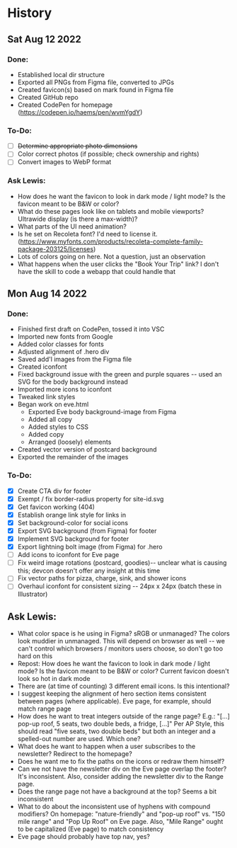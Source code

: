 # History

## Sat Aug 12 2022

### Done:
  - Established local dir structure
  - Exported all PNGs from Figma file, converted to JPGs
  - Created favicon(s) based on mark found in Figma file
  - Created GitHub repo
  - Created CodePen for homepage (https://codepen.io/haems/pen/wvmYgdY)

### To-Do:
- [ ] ~~Determine appropriate photo dimensions~~
- [ ] Color correct photos (if possible; check ownership and rights)
- [ ] Convert images to WebP format
  
### Ask Lewis:
  - How does he want the favicon to look in dark mode / light mode? Is the favicon meant to be B&W or color?
  - What do these pages look like on tablets and mobile viewports? Ultrawide display (is there a max-width)?
  - What parts of the UI need animation?
  - Is he set on Recoleta font? I'd need to license it. (https://www.myfonts.com/products/recoleta-complete-family-package-203125/licenses)
  - Lots of colors going on here. Not a question, just an observation
  - What happens when the user clicks the "Book Your Trip" link? I don't have the skill to code a webapp that could handle that


## Mon Aug 14 2022
### Done:
- Finished first draft on CodePen, tossed it into VSC
- Imported new fonts from Google
- Added color classes for fonts
- Adjusted alignment of .hero div
- Saved add'l images from the Figma file
- Created iconfont
- Fixed background issue with the green and purple squares -- used an SVG for the body background instead
- Imported more icons to iconfont
- Tweaked link styles
- Began work on eve.html
  - Exported Eve body background-image from Figma
  - Added all copy
  - Added styles to CSS
  - Added copy
  - Arranged (loosely) elements
- Created vector version of postcard background
- Exported the remainder of the images
  
### To-Do:

- [x] Create CTA div for footer
- [x] Exempt / fix border-radius property for site-id.svg
- [x] Get favicon working (404)
- [x] Establish orange link style for links in <main>
- [x] Set background-color for social icons
- [x] Export SVG background (from Figma) for footer
- [x] Implement SVG background for footer
- [x] Export lightning bolt image (from Figma) for .hero
- [ ] Add icons to iconfont for Eve page
- [ ] Fix weird image rotations (postcard, goodies)-- unclear what is causing this; devcon doesn't offer any insight at this time
- [ ] Fix vector paths for pizza, charge, sink, and shower icons
- [ ] Overhaul iconfont for consistent sizing -- 24px x 24px (batch these in Illustrator)
  
## Ask Lewis:
- What color space is he using in Figma? sRGB or unmanaged? The colors look muddier in unmanaged. This will depend on browser as well -- we can't control which browsers / monitors users choose, so don't go too hard on this
- Repost: How does he want the favicon to look in dark mode / light mode? Is the favicon meant to be B&W or color? Current favicon doesn't look so hot in dark mode
- There are (at time of counting) 3 different email icons. Is this intentional?
- I suggest keeping the alignment of hero section items consistent between pages (where applicable). Eve page, for example, should match range page
- How does he want to treat integers outside of the range page? E.g.: "[...] pop-up roof, 5 seats, two double beds, a fridge, [...]" Per AP Style, this should read "five seats, two double beds" but both an integer and a spelled-out number are used. Which one?
- What does he want to happen when a user subscribes to the newsletter? Redirect to the homepage?
- Does he want me to fix the paths on the icons or redraw them himself?
- Can we not have the newsletter div on the Eve page overlap the footer? It's inconsistent. Also, consider adding the newsletter div to the Range page. 
- Does the range page not have a background at the top? Seems a bit inconsistent
- What to do about the inconsistent use of hyphens with compound modifiers? On homepage: "nature-friendly" and "pop-up roof" vs. "150 mile range" and "Pop Up Roof" on Eve page. Also, "Mile Range" ought to be capitalized (Eve page) to match consistency
- Eve page should probably have top nav, yes?
